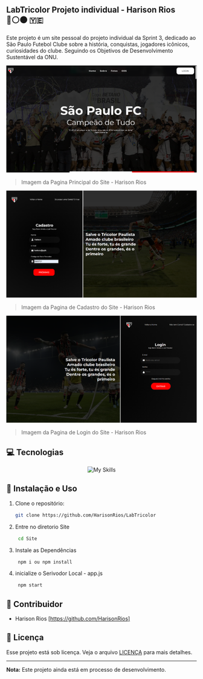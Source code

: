 ## LabTricolor Projeto individual - Harison Rios 🔴⚪⚫ 🇾🇪 

Este projeto é um site pessoal do projeto individual da Sprint 3, dedicado ao São Paulo Futebol Clube sobre a história, conquistas, jogadores icônicos, curiosidades do clube. Seguindo os Objetivos de Desenvolvimento Sustentável da ONU.

<img src=".github/background.png" alt="Imagem Principal">

> Imagem da Pagina Principal do Site - Harison Rios

<img src=".github/cadastro.png" alt="Imagem Principal">

> Imagem da Pagina de Cadastro do Site - Harison Rios

<img src=".github/login.png" alt="Imagem Principal">

> Imagem da Pagina de Login do Site - Harison Rios

## 💻 Tecnologias

<div align="center">
  <img src="https://skillicons.dev/icons?i=html,css,js,nodejs,mysql,github,git,jquery" alt="My Skills" />
  <br />
</div>

## 📖 Instalação e Uso

1. Clone o repositório:
    ```bash
    git clone https://github.com/HarisonRios/LabTricolor
    ```

2. Entre no diretorio Site
   ```bash
    cd Site
    ```
3. Instale as Dependências
   ```bash
    npm i ou npm install
    ```
4. inicialize o Serivodor Local - app.js
   ```bash
    npm start
    ```
  
## 🤝 Contribuidor

 - Harison Rios [https://github.com/HarisonRios]

## 📝 Licença

Esse projeto está sob licença. Veja o arquivo [LICENÇA](LICENSE.md) para mais detalhes.

---
**Nota:** Este projeto ainda está em processo de desenvolvimento. 

